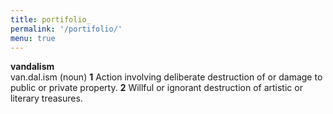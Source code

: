 ```yaml
---
title: portifolio_
permalink: '/portifolio/'
menu: true
---
```

**vandalism**  
van.dal.ism (noun) **1** Action involving deliberate destruction of or damage to public or private property. **2** Willful or ignorant destruction of artistic or literary treasures.
